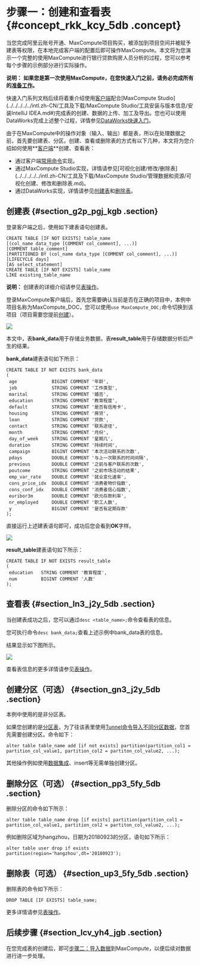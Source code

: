 # 步骤一：创建和查看表 {#concept_rkk_kcy_5db .concept}

当您完成阿里云账号开通、MaxCompute项目购买，被添加到项目空间并被赋予建表等权限，在本地完成客户端的配置后即可操作MaxCompute。本文将为您演示一个完整的使用MaxCompute进行银行贷款购房人员分析的过程，您可以参考每个步骤的示例部分进行实际操作。

**说明：** **如果您是第一次使用MaxCompute，在您快速入门之前，请务必完成所有的[准备工作](../../../../../intl.zh-CN/准备工作/准备阿里云账号.md#)。**

快速入门系列文档后续将着重介绍使用[客户端](../../../../../intl.zh-CN/准备工作/安装并配置客户端.md#)配合[MaxCompute Studio](../../../../../intl.zh-CN/工具及下载/MaxCompute Studio/工具安装与版本信息/安装IntelliJ IDEA.md#)完成表的创建、数据的上传、加工及导出。您也可以使用DataWorks完成上述整个过程，详情参见[DataWorks快速入门](../../../../../intl.zh-CN/快速开始/使用说明.md#)。

由于在MaxCompute中的操作对象（输入、输出）都是表，所以在处理数据之前，首先要创建表、分区。创建、查看或删除表的方式有以下几种，本文将为您介绍如何使用**[客户端](../../../../../intl.zh-CN/准备工作/安装并配置客户端.md#)**创建、查看表：

-   通过客户端[常用命令](../../../../../intl.zh-CN/用户指南/常用命令/表操作.md#)实现。
-   通过MaxCompute Studio实现，详情请参见[可视化创建/修改/删除表](../../../../../intl.zh-CN/工具及下载/MaxCompute Studio/管理数据和资源/可视化创建、修改和删除表.md)。
-   通过DataWorks实现，详情请参见[创建表](../../../../../intl.zh-CN/使用指南/数据管理/创建表.md#)和[删除表](../../../../../intl.zh-CN/使用指南/数据管理/数据表管理.md#)。

## 创建表 {#section_g2p_pgj_kgb .section}

登录客户端之后，使用如下建表语句创建表。

```
CREATE TABLE [IF NOT EXISTS] table_name 
[(col_name data_type [COMMENT col_comment], ...)] 
[COMMENT table_comment] 
[PARTITIONED BY (col_name data_type [COMMENT col_comment], ...)] 
[LIFECYCLE days] 
[AS select_statement]
CREATE TABLE [IF NOT EXISTS] table_name 
LIKE existing_table_name
```

**说明：** 创建表的详细介绍请参见[表操作](../../../../../intl.zh-CN/用户指南/SQL/DDL语句/表操作.md#)。

登录MaxCompute客户端后，首先您需要确认当前是否在正确的项目中，本例中项目名称为MaxCompute\_DOC，您可以使用`use MaxCompute_DOC;`命令切换到该项目（项目需要您提前[创建](../../../../../intl.zh-CN/准备工作/创建项目.md#)）。

![](http://static-aliyun-doc.oss-cn-hangzhou.aliyuncs.com/assets/img/11950/155287072037080_zh-CN.png)

本文中，表**bank\_data**用于存储业务数据，表**result\_table**用于存储数据分析后产生的结果。

**bank\_data**建表语句如下所示：

```language-sql
CREATE TABLE IF NOT EXISTS bank_data
(
 age             BIGINT COMMENT '年龄',
 job             STRING COMMENT '工作类型',
 marital         STRING COMMENT '婚否',
 education       STRING COMMENT '教育程度',
 default         STRING COMMENT '是否有信用卡',
 housing         STRING COMMENT '房贷',
 loan            STRING COMMENT '贷款',
 contact         STRING COMMENT '联系途径',
 month           STRING COMMENT '月份',
 day_of_week     STRING COMMENT '星期几',
 duration        STRING COMMENT '持续时间',
 campaign        BIGINT COMMENT '本次活动联系的次数',
 pdays           DOUBLE COMMENT '与上一次联系的时间间隔',
 previous        DOUBLE COMMENT '之前与客户联系的次数',
 poutcome        STRING COMMENT '之前市场活动的结果',
 emp_var_rate    DOUBLE COMMENT '就业变化速率',
 cons_price_idx  DOUBLE COMMENT '消费者物价指数',
 cons_conf_idx   DOUBLE COMMENT '消费者信心指数',
 euribor3m       DOUBLE COMMENT '欧元存款利率',
 nr_employed     DOUBLE COMMENT '职工人数',
 y               BIGINT COMMENT '是否有定期存款'
);
```

直接运行上述建表语句即可，成功后您会看到**OK**字样。

![](http://static-aliyun-doc.oss-cn-hangzhou.aliyuncs.com/assets/img/11950/155287072036984_zh-CN.png)

**result\_table**建表语句如下所示：

```
CREATE TABLE IF NOT EXISTS result_table
(  
 education   STRING COMMENT '教育程度',
 num         BIGINT COMMENT '人数'
);
```

## 查看表 {#section_ln3_j2y_5db .section}

当创建表成功之后，您可以通过`desc <table_name>;`命令查看表的信息。

您可执行命令`desc bank_data;`查看上述示例中bank\_data表的信息。

结果显示如下图所示。

![](http://static-aliyun-doc.oss-cn-hangzhou.aliyuncs.com/assets/img/11950/155287072036985_zh-CN.png)

查看表信息的更多详情请参见[表操作](../../../../../intl.zh-CN/用户指南/SQL/DDL语句/表操作.md)。

## 创建分区（可选） {#section_gn3_j2y_5db .section}

本例中使用的是非分区表。

如果您创建的是[分区表](../../../../../intl.zh-CN/用户指南/基本概念/分区.md#)，为了往该表里使用[Tunnel命令导入不同分区数据](intl.zh-CN/快速入门/步骤二：导入数据.md#)，您首先需要创建分区。命令如下：

```
alter table table_name add [if not exists] partition(partition_col1 = partition_col_value1, partition_col2 = partiton_col_value2, ...);
```

其他操作例如使用[数据集成](../../../../../intl.zh-CN/使用指南/数据集成/数据集成简介/数据集成概述.md#)、insert等无需单独创建分区。

## 删除分区（可选） {#section_pp3_5fy_5db .section}

删除分区的命令如下所示：

```
alter table table_name drop [if exists] partition(partition_col1 = partition_col_value1, partition_col2 = partiton_col_value2, ...);
```

例如删除区域为hangzhou，日期为20180923的分区，语句如下所示：

```
alter table user drop if exists partition(region='hangzhou',dt='20180923');
```

## 删除表（可选） {#section_up3_5fy_5db .section}

删除表的命令如下所示：

```
DROP TABLE [IF EXISTS] table_name;
```

更多详情请参见[表操作](../../../../../intl.zh-CN/用户指南/SQL/DDL语句/表操作.md#)。

## 后续步骤 {#section_lcv_yh4_jgb .section}

在您完成表的创建后，即可[步骤二：导入数据](intl.zh-CN/快速入门/步骤二：导入数据.md#)到MaxCompute，以便后续对数据进行进一步处理。

